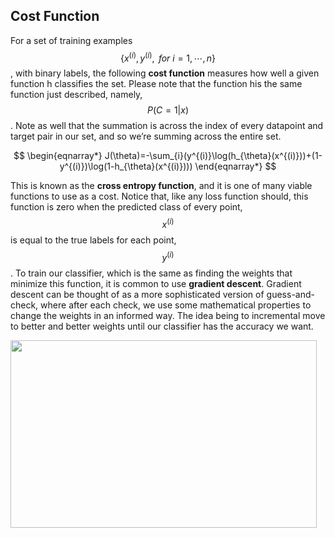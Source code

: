 ## Cost Function

For a set of training examples $$\{x^{(i)},y^{(i)},{\ for}~i=1,\cdots,n\}$$, with binary labels, the following **cost function** measures how well a given function h classifies the set. Please note that the function his the same function just described, namely, $$P(C=1|x)$$. Note as well that the summation is across the index of every datapoint and target pair in our set, and so we’re summing across the entire set.

$$
\begin{eqnarray*}
J(\theta)=-\sum_{i}(y^{(i)}\log(h_{\theta}(x^{(i)}))+(1-y^{(i)})\log(1-h_{\theta}(x^{(i)})))
\end{eqnarray*}
$$

This is known as the **cross entropy function**, and it is one of many viable functions to use as a cost. Notice that, like any loss function should, this function is zero when the predicted class of every point, $$x^{(i)}$$ is equal to the true labels for each point, $$y^{(i)}$$.
To train our classifier, which is the same as finding the weights that minimize this function, it is common to use **gradient descent**. Gradient descent can be thought of as a more sophisticated version of guess-and-check, where after each check, we use some mathematical properties to change the weights in an informed way. The idea being to incremental move to better and better weights until our classifier has the accuracy we want.

<img src="/assets/gradient_descent.png" width="490" height="300" />


